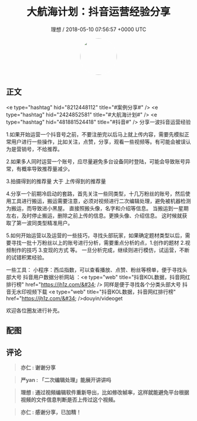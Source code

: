 <h1 align="center">大航海计划：抖音运营经验分享</h1>
<p align="center">
    <a>理想 / 2018-05-10 07:56:57 &#43;0000 UTC</a>
</p>

<div align="center">
    <img src="https://images.zsxq.com/FvPh6HxPvcXYMOW0PDbbxGUmo-wL?e=1590940799&amp;token=kIxbL07-8jAj8w1n4s9zv64FuZZNEATmlU_Vm6zD:dyEWTNuASxrpyRJHpxGnrZ2Z4iY=" width="100" height="100" style="border:1px solid;border-radius:50%; color:#ffffff"/>
</div>

## 正文

<div>
&lt;e type=&#34;hashtag&#34; hid=&#34;8212448112&#34; title=&#34;#案例分享#&#34; /&gt;   &lt;e type=&#34;hashtag&#34; hid=&#34;2424852581&#34; title=&#34;#大航海计划#&#34; /&gt;   &lt;e type=&#34;hashtag&#34; hid=&#34;481881524418&#34; title=&#34;#抖音#&#34; /&gt;   分享一波抖音运营经验

1.如果开始运营一个抖音号之前，不要注册完以后马上就上传内容，需要先模拟正常用户进行一些操作，比如关注，点赞，分享，观看一些视频等。有可能会被误认为是营销号，不给推荐。

2.如果多人同时运营一个账号，应尽量避免多台设备同时登陆，可能会导致账号异常，有概率导致推荐量减少。

3.拍摄得到的推荐量 大于 上传得到的推荐量

4.分享一个前期冷启动的套路，首先关注一些同类型，十几万粉丝的账号，然后使用工具进行搬运，搬运需要注意，必须对视频进行二次编辑处理，避免被机器检测为搬运，而导致进小黑屋。
直接照搬头像，名字和介绍等信息。
当搬运到一星期左右，及时停止搬运，删除之前上传的信息。更换头像、介绍信息。
这时候就获取了第一波同类型精准用户。

5.如何开始运营以及运营的一些技巧，寻找头部玩家，如果确定题材类型以后，需要寻找一批十万粉丝以上的账号进行分析，需要重点分析的点，1.创作的题材 2.视频制作的技巧 3.变现的方式 等。
一旦分析完成，继续则进行模仿，试运营，不断的试错积累经验。

一些工具：
小程序：西瓜指数，可以查看播放、点赞、粉丝等榜单，便于寻找头部大号
抖音用户数据分析网站 ：&lt;e type=&#34;web&#34; title=&#34;抖音KOL数据，抖音网红排行榜&#34; href=&#34;https://jh1z.com/&#34; /&gt;  同样是便于寻找各个分类头部大号
抖音无水印视频下载 &lt;e type=&#34;web&#34; title=&#34;抖音KOL数据，抖音网红排行榜&#34; href=&#34;https://jh1z.com/&#34; /&gt;douyin/videoget 

欢迎各位圈友进行补充。
</div>

## 配图
<div class="image" align="center">

</div>

## 评论

<div align="left">
<div>

<blockquote >
<span> <strong>亦仁 : 谢谢分享 </strong></span>
</blockquote>

<blockquote >
<span> <strong>严yan : 「二次编辑处理」能展开讲讲吗 </strong></span>
</blockquote>

<blockquote >
<span> <strong>理想 : 通过视频编辑软件重新导出，比如修改帧率，这样就能避免平台根据视频的文件信息判断是否上传过这个视频。 </strong></span>
</blockquote>

<blockquote >
<span> <strong>亦仁 : 感谢分享，已加精！ </strong></span>
</blockquote>

</div>
</div>